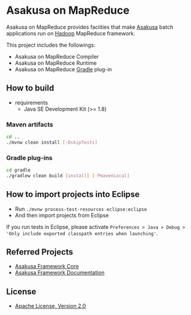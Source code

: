 # Asakusa on MapReduce

Asakusa on MapReduce provides faciities that make [Asakusa](https://github.com/asakusafw/asakusafw) batch applications run on [Hadoop](https://hadoop.apache.org/) MapReduce framework.


This project includes the followings:

* Asakusa on MapReduce Compiler
* Asakusa on MapReduce Runtime
* Asakusa on MapReduce [Gradle](http://gradle.org/) plug-in

## How to build

* requirements
  * Java SE Development Kit (>= 1.8)

### Maven artifacts

```sh
cd ..
./mvnw clean install [-DskipTests]
```

### Gradle plug-ins

```sh
cd gradle
./gradlew clean build [install] [-PmavenLocal]
```

## How to import projects into Eclipse

* Run `./mvnw process-test-resources eclipse:eclipse`
* And then import projects from Eclipse

If you run tests in Eclipse, please activate `Preferences > Java > Debug > 'Only include exported classpath entries when launching'`.

## Referred Projects
* [Asakusa Framework Core](https://github.com/asakusafw/asakusafw)
* [Asakusa Framework Documentation](https://github.com/asakusafw/asakusafw-documentation)

## License
* [Apache License, Version 2.0](http://www.apache.org/licenses/LICENSE-2.0)
